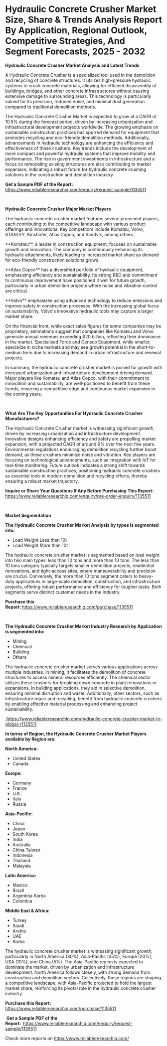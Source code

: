 <p><h1>Hydraulic Concrete Crusher Market Size, Share & Trends Analysis Report By Application, Regional Outlook, Competitive Strategies, And Segment Forecasts, 2025 - 2032</h1></p><p><strong>Hydraulic Concrete Crusher Market Analysis and Latest Trends</strong></p>
<p><p>A Hydraulic Concrete Crusher is a specialized tool used in the demolition and recycling of concrete structures. It utilizes high-pressure hydraulic systems to crush concrete materials, allowing for efficient disassembly of buildings, bridges, and other concrete infrastructures without causing extensive damage to surrounding areas. This technology is particularly valued for its precision, reduced noise, and minimal dust generation compared to traditional demolition methods.</p><p>The Hydraulic Concrete Crusher Market is expected to grow at a CAGR of 10.5% during the forecast period, driven by increasing urbanization and infrastructural development projects worldwide. The growing emphasis on sustainable construction practices has spurred demand for equipment that promotes recycling and eco-friendly demolition methods. Additionally, advancements in hydraulic technology are enhancing the efficiency and effectiveness of these crushers. Key trends include the development of more compact and powerful hydraulic systems that improve mobility and performance. The rise in government investments in infrastructure and a focus on remodeling existing structures are also contributing to market expansion, indicating a robust future for hydraulic concrete crushing solutions in the construction and demolition industry.</p></p>
<p><strong>Get a Sample PDF of the Report:&nbsp;</strong> <a href="https://www.reliableresearchiq.com/enquiry/request-sample/1135511?utm_campaign=2443&utm_medium=2&utm_source=Github&utm_content=ia&utm_term=09042025&utm_id=hydraulic-concrete-crusher">https://www.reliableresearchiq.com/enquiry/request-sample/1135511</a></p>
<p>&nbsp;</p>
<p><strong>Hydraulic Concrete Crusher Major Market Players</strong></p>
<p><p>The hydraulic concrete crusher market features several prominent players, each contributing to the competitive landscape with various product offerings and innovations. Key competitors include Komatsu, Volvo, STANLEY, Kinshofer, Atlas Copco, and Sandvik, among others. </p><p>**Komatsu**, a leader in construction equipment, focuses on sustainable growth and innovation. The company is continuously enhancing its hydraulic attachments, likely leading to increased market share as demand for eco-friendly construction solutions grows.</p><p>**Atlas Copco** has a diversified portfolio of hydraulic equipment, emphasizing efficiency and sustainability. Its strong R&D and commitment to continuous improvement have positioned it well for future growth, particularly in urban demolition projects where noise and vibration control are critical.</p><p>**Volvo** emphasizes using advanced technology to reduce emissions and improve safety in construction processes. With the increasing global focus on sustainability, Volvo's innovative hydraulic tools may capture a larger market share.</p><p>On the financial front, while exact sales figures for some companies may be proprietary, estimations suggest that companies like Komatsu and Volvo generate annual revenues exceeding $20 billion, reflecting their dominance in the market. Specialised Force and Gensco Equipment, while smaller, specialize in niche markets and may see growth potential in the short-to-medium term due to increasing demand in urban infrastructure and renewal projects.</p><p>In summary, the hydraulic concrete crusher market is poised for growth with increased urbanization and infrastructure development driving demand. Major players like Komatsu and Atlas Copco, with their commitment to innovation and sustainability, are well-positioned to benefit from these trends, ensuring a competitive edge and continuous market expansion in the coming years.</p></p>
<p>&nbsp;</p>
<p><strong>What Are The Key Opportunities For Hydraulic Concrete Crusher Manufacturers?</strong></p>
<p><p>The Hydraulic Concrete Crusher market is witnessing significant growth, driven by increasing urbanization and infrastructure development. Innovative designs enhancing efficiency and safety are propelling market expansion, with a projected CAGR of around 6% over the next five years. Environmental regulations encouraging demolition recycling further boost demand, as these crushers minimize noise and vibration. Key players are focusing on technological advancements, such as integration with IoT for real-time monitoring. Future outlook indicates a strong shift towards sustainable construction practices, positioning hydraulic concrete crushers as essential tools in modern demolition and recycling efforts, thereby ensuring a robust market trajectory.</p></p>
<p><strong>Inquire or Share Your Questions If Any Before Purchasing This Report:</strong> <a href="https://www.reliableresearchiq.com/enquiry/pre-order-enquiry/1135511?utm_campaign=2443&utm_medium=2&utm_source=Github&utm_content=ia&utm_term=09042025&utm_id=hydraulic-concrete-crusher">https://www.reliableresearchiq.com/enquiry/pre-order-enquiry/1135511</a></p>
<p>&nbsp;</p>
<p><strong>Market Segmentation</strong></p>
<p><strong>The Hydraulic Concrete Crusher Market Analysis by types is segmented into:</strong></p>
<p><ul><li>Load Weight Less than 10t</li><li>Load Weight More than 10t</li></ul></p>
<p><p>The hydraulic concrete crusher market is segmented based on load weight into two main types: less than 10 tons and more than 10 tons. The less than 10 tons category typically targets smaller demolition projects, residential renovations, and tight-access sites, where maneuverability and precision are crucial. Conversely, the more than 10 tons segment caters to heavy-duty applications in large-scale demolition, construction, and infrastructure projects, offering robust performance and efficiency for tougher tasks. Both segments serve distinct customer needs in the industry.</p></p>
<p><strong>Purchase this Report:&nbsp;</strong><a href="https://www.reliableresearchiq.com/purchase/1135511?utm_campaign=2443&utm_medium=2&utm_source=Github&utm_content=ia&utm_term=09042025&utm_id=hydraulic-concrete-crusher">https://www.reliableresearchiq.com/purchase/1135511</a></p>
<p>&nbsp;</p>
<p><strong>The Hydraulic Concrete Crusher Market Industry Research by Application is segmented into:</strong></p>
<p><ul><li>Mining</li><li>Chemical</li><li>Building</li><li>Others</li></ul></p>
<p><p>The hydraulic concrete crusher market serves various applications across multiple industries. In mining, it facilitates the demolition of concrete structures to access mineral resources efficiently. The chemical sector utilizes these crushers for breaking down concrete in plant renovations or expansions. In building applications, they aid in selective demolition, ensuring minimal disruption and waste. Additionally, other sectors, such as infrastructure repair and recycling, benefit from hydraulic concrete crushers by enabling effective material processing and enhancing project sustainability.</p></p>
<p><a href="https://www.reliableresearchiq.com/hydraulic-concrete-crusher-market-in-global-r1135511?utm_campaign=2443&utm_medium=2&utm_source=Github&utm_content=ia&utm_term=09042025&utm_id=hydraulic-concrete-crusher">&nbsp;https://www.reliableresearchiq.com/hydraulic-concrete-crusher-market-in-global-r1135511</a></p>
<p><strong>In terms of Region, the Hydraulic Concrete Crusher Market Players available by Region are:</strong></p>
<p>
    <p> <strong> North America: </strong>
        <ul>
            <li>United States</li>
            <li>Canada</li>
        </ul>
        </p> 
    <p> <strong> Europe: </strong>
        <ul>
            <li>Germany</li>
            <li>France</li>
            <li>U.K.</li>
            <li>Italy</li>
            <li>Russia</li>
        </ul>
        </p> 
    <p> <strong> Asia-Pacific: </strong>
        <ul>
            <li>China</li>
            <li>Japan</li>
            <li>South Korea</li>
            <li>India</li>
            <li>Australia</li>
            <li>China Taiwan</li>
            <li>Indonesia</li>
            <li>Thailand</li>
            <li>Malaysia</li>
        </ul>
        </p> 
    <p> <strong> Latin America: </strong>
        <ul>
            <li>Mexico</li>
            <li>Brazil</li>
            <li>Argentina Korea</li>
            <li>Colombia</li>
        </ul>
        </p> 
    <p> <strong> Middle East & Africa: </strong>
        <ul>
            <li>Turkey</li>
            <li>Saudi</li>
            <li>Arabia</li>
            <li>UAE</li>
            <li>Korea</li>
        </ul>
    </p>
    </p>
<p><p>The hydraulic concrete crusher market is witnessing significant growth, particularly in North America (30%), Asia-Pacific (35%), Europe (20%), USA (10%), and China (5%). The Asia-Pacific region is expected to dominate the market, driven by urbanization and infrastructure development. North America follows closely, with strong demand from construction and demolition sectors. Collectively, these regions are shaping a competitive landscape, with Asia-Pacific projected to hold the largest market share, reinforcing its pivotal role in the hydraulic concrete crusher industry.</p></p>
<p><strong>Purchase this Report: </strong><a href="https://www.reliableresearchiq.com/purchase/1135511?utm_campaign=2443&utm_medium=2&utm_source=Github&utm_content=ia&utm_term=09042025&utm_id=hydraulic-concrete-crusher">https://www.reliableresearchiq.com/purchase/1135511</a></p>
<p>&nbsp;<strong>Get a Sample PDF of the Report:&nbsp;&nbsp;</strong><a href="https://www.reliableresearchiq.com/enquiry/request-sample/1135511?utm_campaign=2443&utm_medium=2&utm_source=Github&utm_content=ia&utm_term=09042025&utm_id=hydraulic-concrete-crusher">https://www.reliableresearchiq.com/enquiry/request-sample/1135511</a></p>
<p><strong></strong></p>
<p>Check more reports on <a href="https://www.reliableresearchiq.com/?utm_campaign=2443&utm_medium=2&utm_source=Github&utm_content=ia&utm_term=09042025&utm_id=hydraulic-concrete-crusher">https://www.reliableresearchiq.com/</a></p>